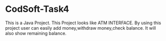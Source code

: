 # CodSoft-Task4
This is a Java Project.
This Project looks like ATM INTERFACE.
By using this project user can easily add money,withdraw money,check balance.
It will also show remaining balance.

